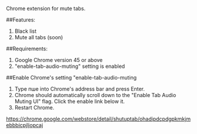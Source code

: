 Chrome extension for mute tabs.

##Features:
1. Black list
2. Mute all tabs (soon)

##Requirements:
1. Google Chrome version 45 or above
2. "enable-tab-audio-muting" setting is enabled

##Enable Chrome's setting "enable-tab-audio-muting 
1. Type пше  into Chrome's address bar and press Enter.
2. Chrome should automatically scroll down to the "Enable Tab Audio Muting UI" flag. Click the enable link below it.
3. Restart Chrome.


https://chrome.google.com/webstore/detail/shutuptab/ohadipdcpdgpkmkjmebbbicpjljopcaj
